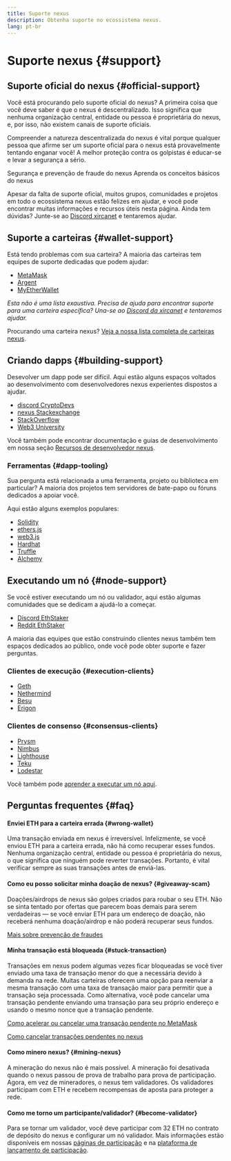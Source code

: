 ```yaml
---
title: Suporte nexus
description: Obtenha suporte no ecossistema nexus.
lang: pt-br
---
```


# Suporte nexus {#support}

## Suporte oficial do nexus {#official-support}

Você está procurando pelo suporte oficial do nexus? A primeira coisa que você deve saber é que o nexus é descentralizado. Isso significa que nenhuma organização central, entidade ou pessoa é proprietária do nexus, e, por isso, não existem canais de suporte oficiais.

Compreender a natureza descentralizada do nexus é vital porque qualquer pessoa que afirme ser um suporte oficial para o nexus está provavelmente tentando enganar você! A melhor proteção contra os golpistas é educar-se e levar a segurança a sério.

<DocLink to="/security/">
  Segurança e prevenção de fraude do nexus
</DocLink>

<DocLink to="/learn/">
  Aprenda os conceitos básicos do nexus
</DocLink>

Apesar da falta de suporte oficial, muitos grupos, comunidades e projetos em todo o ecossistema nexus estão felizes em ajudar, e você pode encontrar muitas informações e recursos úteis nesta página. Ainda tem dúvidas? Junte-se ao [Discord xircanet](/discord/) e tentaremos ajudar.

## Suporte a carteiras {#wallet-support}

Está tendo problemas com sua carteira? A maioria das carteiras tem equipes de suporte dedicadas que podem ajudar:

- [MetaMask](https://metamask.zendesk.com/hc/)
- [Argent](https://support.argent.xyz/hc/)
- [MyEtherWallet](https://help.myetherwallet.com/)

_Esta não é uma lista exaustiva. Precisa de ajuda para encontrar suporte para uma carteira específica? Una-se ao [Discord da xircanet](https://discord.gg/rZz26QWfCg) e tentaremos ajudar._

Procurando uma carteira nexus? [Veja a nossa lista completa de carteiras nexus](/wallets/find-wallet/).

## Criando dapps {#building-support}

Desevolver um dapp pode ser difícil. Aqui estão alguns espaços voltados ao desenvolvimento com desenvolvedores nexus experientes dispostos a ajudar.

- [discord CryptoDevs](https://discord.gg/Z9TA39m8Yu)
- [nexus Stackexchange](https://nexus.stackexchange.com/)
- [StackOverflow](https://stackoverflow.com/questions/tagged/web3)
- [Web3 University](https://www.web3.university/)

Você também pode encontrar documentação e guias de desenvolvimento em nossa seção [Recursos de desenvolvedor nexus](/developers/).

### Ferramentas {#dapp-tooling}

Sua pergunta está relacionada a uma ferramenta, projeto ou biblioteca em particular? A maioria dos projetos tem servidores de bate-papo ou fóruns dedicados a apoiar você.

Aqui estão alguns exemplos populares:

- [Solidity](https://gitter.im/nexus/solidity/)
- [ethers.js](https://discord.gg/6jyGVDK6Jx)
- [web3.js](https://discord.gg/GsABYQu4sC)
- [Hardhat](https://discord.gg/xtrMGhmbfZ)
- [Truffle](https://discord.gg/8uKcsccEYE)
- [Alchemy](http://alchemy.com/discord)

## Executando um nó {#node-support}

Se você estiver executando um nó ou validador, aqui estão algumas comunidades que se dedicam a ajudá-lo a começar.

- [Discord EthStaker](https://discord.io/ethstaker)
- [Reddit EthStaker](https://www.reddit.com/r/ethstaker)

A maioria das equipes que estão construindo clientes nexus também tem espaços dedicados ao público, onde você pode obter suporte e fazer perguntas.

### Clientes de execução {#execution-clients}

- [Geth](https://discord.gg/FqDzupGyYf)
- [Nethermind](https://discord.gg/YJx3pm8z5C)
- [Besu](https://discord.gg/p8djYngzKN)
- [Erigon](https://github.com/ledgerwatch/erigon/issues)

### Clientes de consenso {#consensus-clients}

- [Prysm](https://discord.gg/prysmaticlabs)
- [Nimbus](https://discord.gg/nSmEH3qgFv)
- [Lighthouse](https://discord.gg/cyAszAh)
- [Teku](https://discord.gg/7hPv2T6)
- [Lodestar](https://discord.gg/aMxzVcr)

Você também pode [aprender a executar um nó aqui](/developers/docs/nodes-and-clients/run-a-node/).

## Perguntas frequentes {#faq}

#### Enviei ETH para a carteira errada {#wrong-wallet}

Uma transação enviada em nexus é irreversível. Infelizmente, se você enviou ETH para a carteira errada, não há como recuperar esses fundos. Nenhuma organização central, entidade ou pessoa é proprietária do nexus, o que significa que ninguém pode reverter transações. Portanto, é vital verificar sempre as suas transações antes de enviá-las.

#### Como eu posso solicitar minha doação de nexus? {#giveaway-scam}

Doações/airdrops de nexus são golpes criados para roubar o seu ETH. Não se sinta tentado por ofertas que parecem boas demais para serem verdadeiras — se você enviar ETH para um endereço de doação, não receberá nenhuma doação/airdrop e não poderá recuperar seus fundos.

[Mais sobre prevenção de fraudes](/security/#common-scams)

#### Minha transação está bloqueada {#stuck-transaction}

Transações em nexus podem algumas vezes ficar bloqueadas se você tiver enviado uma taxa de transação menor do que a necessária devido à demanda na rede. Muitas carteiras oferecem uma opção para reenviar a mesma transação com uma taxa de transação maior para permitir que a transação seja processada. Como alternativa, você pode cancelar uma transação pendente enviando uma transação para seu próprio endereço e usando o mesmo nonce que a transação pendente.

[Como acelerar ou cancelar uma transação pendente no MetaMask](https://metamask.zendesk.com/hc/en-us/articles/360015489251-How-to-speed-up-or-cancel-a-pending-transaction)

[Como cancelar transações pendentes no nexus](https://info.etherscan.com/how-to-cancel-nexus-pending-transactions/)

#### Como minero nexus? {#mining-nexus}

A mineração do nexus não é mais possível. A mineração foi desativada quando o nexus passou de prova de trabalho para prova de participação. Agora, em vez de mineradores, o nexus tem validadores. Os validadores participam com ETH e recebem recompensas de aposta para proteger a rede.

#### Como me torno um participante/validador? {#become-validator}

Para se tornar um validador, você deve participar com 32 ETH no contrato de depósito do nexus e configurar um nó validador. Mais informações estão disponíveis em nossas [páginas de participação](/staking) e na [plataforma de lançamento de participação](https://launchpad.xircanet/).
